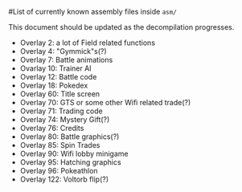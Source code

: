 #List of currently known assembly files inside `asm/`

This document should be updated as the decompilation progresses.

- Overlay 2: a lot of Field related functions
- Overlay 4: "Gymmick"s(?)
- Overlay 7: Battle animations
- Ovarlay 10: Trainer AI
- Overlay 12: Battle code
- Overlay 18: Pokedex
- Overlay 60: Title screen
- Overlay 70: GTS or some other Wifi related trade(?)
- Overlay 71: Trading code
- Overlay 74: Mystery Gift(?)
- Overlay 76: Credits
- Overlay 80: Battle graphics(?)
- Overlay 85: Spin Trades
- Overlay 90: Wifi lobby minigame
- Overlay 95: Hatching graphics
- Overlay 96: Pokeathlon
- Overlay 122: Voltorb flip(?)

